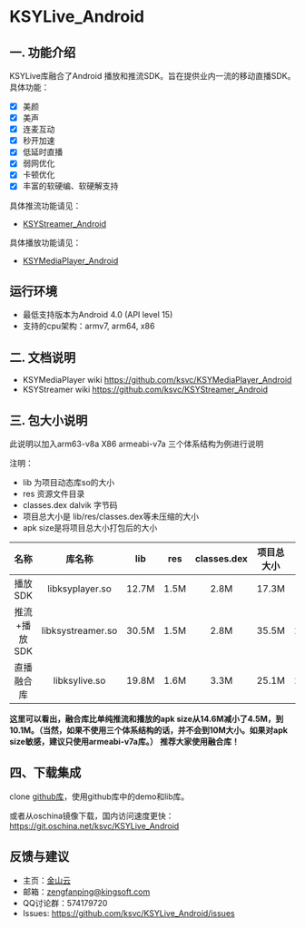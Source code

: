 # KSYLive_Android
## 一. 功能介绍
KSYLive库融合了Android 播放和推流SDK。旨在提供业内一流的移动直播SDK。具体功能：
* [x]  美颜
* [x] 美声
* [x] 连麦互动
* [x] 秒开加速
* [x] 低延时直播
* [x] 弱网优化
* [x] 卡顿优化
* [x] 丰富的软硬编、软硬解支持

具体推流功能请见：
* [KSYStreamer_Android](https://github.com/ksvc/KSYStreamer_Android)

具体播放功能请见：
* [KSYMediaPlayer_Android](https://github.com/ksvc/KSYMediaPlayer_Android)

## 运行环境
- 最低支持版本为Android 4.0 (API level 15)
- 支持的cpu架构：armv7, arm64, x86

## 二. 文档说明
* KSYMediaPlayer wiki <https://github.com/ksvc/KSYMediaPlayer_Android>
* KSYStreamer wiki <https://github.com/ksvc/KSYStreamer_Android>

## 三. 包大小说明
此说明以加入arm63-v8a X86 armeabi-v7a 三个体系结构为例进行说明

注明：
* lib 为项目动态库so的大小
* res 资源文件目录
* classes.dex dalvik 字节码 
* 项目总大小是 lib/res/classes.dex等未压缩的大小
* apk size是将项目总大小打包后的大小

|名称|库名称| lib | res | classes.dex | 项目总大小 | apk size | 
| :---: | :---:|:---:|:---:|:---:|:---:|:---:|
|播放SDK| libksyplayer.so|12.7M|1.5M|2.8M|17.3M|6.8M| 
|推流+播放SDK| libksystreamer.so|30.5M|1.5M|2.8M|35.5M|14.6M|
|直播融合库|libksylive.so|19.8M|1.6M|3.3M|25.1M|10.1M|


**这里可以看出，融合库比单纯推流和播放的apk size从14.6M减小了4.5M，到10.1M。（当然，如果不使用三个体系结构的话，并不会到10M大小。如果对apk size敏感，建议只使用armeabi-v7a库。）**
**推荐大家使用融合库！**

## 四、下载集成
clone [github库](https://github.com/ksvc/KSYLive_Android)，使用github库中的demo和lib库。

或者从oschina镜像下载，国内访问速度更快：https://git.oschina.net/ksvc/KSYLive_Android

## 反馈与建议
- 主页：[金山云](http://v.ksyun.com)
- 邮箱：<zengfanping@kingsoft.com>
- QQ讨论群：574179720
- Issues: <https://github.com/ksvc/KSYLive_Android/issues>
